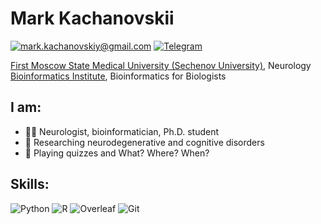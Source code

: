 # Mark Kachanovskii

[![mark.kachanovskiy\@gmail.com](https://img.shields.io/badge/mark.kachanovskiy@gmail.com--brightgreen?style=social&logo=gmail)](mailto:mark.kachanovskiy@gmail.com)
[![Telegram](https://img.shields.io/badge/Telegram--brightgreen?style=social&logo=Telegram)](https://t.me/avescaevola)

[First Moscow State Medical University (Sechenov University)](https://www.sechenov.ru/eng/), Neurology </br>
[Bioinformatics Institute](https://bioinf.me/en), Bioinformatics for Biologists

## I am:

-   👨‍💻 Neurologist, bioinformatician, Ph.D. student
-   🧠 Researching neurodegenerative and cognitive disorders
-   🦉 Playing quizzes and What? Where? When?

## Skills:

![Python](https://img.shields.io/badge/python-3670A0?style=for-the-badge&logo=python&logoColor=ffdd54)
![R](https://img.shields.io/badge/r-%23276DC3.svg?style=for-the-badge&logo=r&logoColor=white)
![Overleaf](https://img.shields.io/badge/Overleaf-47A141?style=for-the-badge&amp;logo=Overleaf&amp;logoColor=white)
![Git](https://img.shields.io/badge/git-%23F05033.svg?style=for-the-badge&logo=git&logoColor=white)
